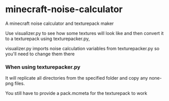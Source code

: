 # minecraft-noise-calculator
A minecraft noise calculator and texturepack maker

Use visualizer.py to see how some textures will look like and then convert it to a texturepack using texturepacker.py,

visualizer.py imports noise calculation variables from texturepacker.py so you'll need to change them there

### When using texturepacker.py
It will replicate all directories from the specified folder and copy any none-png files.

You still have to provide a pack.mcmeta for the texturepack to work
